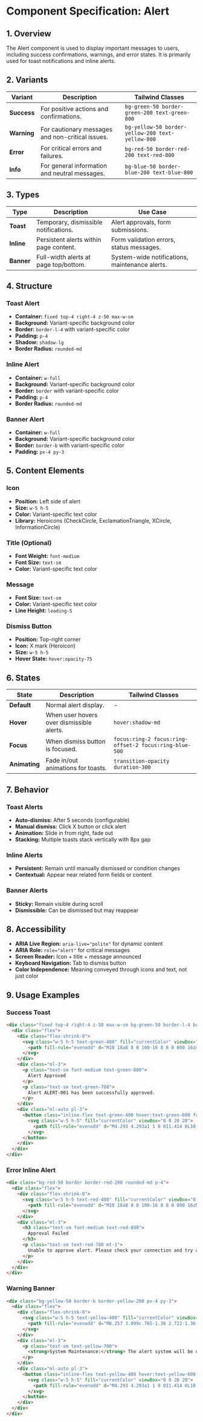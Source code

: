 # Component Specification: Alert

## 1. Overview

The Alert component is used to display important messages to users, including success confirmations, warnings, and error states. It is primarily used for toast notifications and inline alerts.

## 2. Variants

| Variant | Description | Tailwind Classes |
|---|---|---|
| **Success** | For positive actions and confirmations. | `bg-green-50 border-green-200 text-green-800` |
| **Warning** | For cautionary messages and non-critical issues. | `bg-yellow-50 border-yellow-200 text-yellow-800` |
| **Error** | For critical errors and failures. | `bg-red-50 border-red-200 text-red-800` |
| **Info** | For general information and neutral messages. | `bg-blue-50 border-blue-200 text-blue-800` |

## 3. Types

| Type | Description | Use Case |
|---|---|---|
| **Toast** | Temporary, dismissible notifications. | Alert approvals, form submissions. |
| **Inline** | Persistent alerts within page content. | Form validation errors, status messages. |
| **Banner** | Full-width alerts at page top/bottom. | System-wide notifications, maintenance alerts. |

## 4. Structure

### Toast Alert
- **Container:** `fixed top-4 right-4 z-50 max-w-sm`
- **Background:** Variant-specific background color
- **Border:** `border-l-4` with variant-specific color
- **Padding:** `p-4`
- **Shadow:** `shadow-lg`
- **Border Radius:** `rounded-md`

### Inline Alert
- **Container:** `w-full`
- **Background:** Variant-specific background color
- **Border:** `border` with variant-specific color
- **Padding:** `p-4`
- **Border Radius:** `rounded-md`

### Banner Alert
- **Container:** `w-full`
- **Background:** Variant-specific background color
- **Border:** `border-b` with variant-specific color
- **Padding:** `px-4 py-3`

## 5. Content Elements

### Icon
- **Position:** Left side of alert
- **Size:** `w-5 h-5`
- **Color:** Variant-specific text color
- **Library:** Heroicons (CheckCircle, ExclamationTriangle, XCircle, InformationCircle)

### Title (Optional)
- **Font Weight:** `font-medium`
- **Font Size:** `text-sm`
- **Color:** Variant-specific text color

### Message
- **Font Size:** `text-sm`
- **Color:** Variant-specific text color
- **Line Height:** `leading-5`

### Dismiss Button
- **Position:** Top-right corner
- **Icon:** X mark (Heroicon)
- **Size:** `w-5 h-5`
- **Hover State:** `hover:opacity-75`

## 6. States

| State | Description | Tailwind Classes |
|---|---|---|
| **Default** | Normal alert display. | - |
| **Hover** | When user hovers over dismissible alerts. | `hover:shadow-md` |
| **Focus** | When dismiss button is focused. | `focus:ring-2 focus:ring-offset-2 focus:ring-blue-500` |
| **Animating** | Fade in/out animations for toasts. | `transition-opacity duration-300` |

## 7. Behavior

### Toast Alerts
- **Auto-dismiss:** After 5 seconds (configurable)
- **Manual dismiss:** Click X button or click alert
- **Animation:** Slide in from right, fade out
- **Stacking:** Multiple toasts stack vertically with 8px gap

### Inline Alerts
- **Persistent:** Remain until manually dismissed or condition changes
- **Contextual:** Appear near related form fields or content

### Banner Alerts
- **Sticky:** Remain visible during scroll
- **Dismissible:** Can be dismissed but may reappear

## 8. Accessibility

- **ARIA Live Region:** `aria-live="polite"` for dynamic content
- **ARIA Role:** `role="alert"` for critical messages
- **Screen Reader:** Icon + title + message announced
- **Keyboard Navigation:** Tab to dismiss button
- **Color Independence:** Meaning conveyed through icons and text, not just color

## 9. Usage Examples

### Success Toast
```html
<div class="fixed top-4 right-4 z-50 max-w-sm bg-green-50 border-l-4 border-green-400 p-4 rounded-md shadow-lg">
  <div class="flex">
    <div class="flex-shrink-0">
      <svg class="w-5 h-5 text-green-400" fill="currentColor" viewBox="0 0 20 20">
        <path fill-rule="evenodd" d="M10 18a8 8 0 100-16 8 8 0 000 16zm3.707-9.293a1 1 0 00-1.414-1.414L9 10.586 7.707 9.293a1 1 0 00-1.414 1.414l2 2a1 1 0 001.414 0l4-4z" clip-rule="evenodd" />
      </svg>
    </div>
    <div class="ml-3">
      <p class="text-sm font-medium text-green-800">
        Alert Approved
      </p>
      <p class="text-sm text-green-700">
        Alert ALERT-001 has been successfully approved.
      </p>
    </div>
    <div class="ml-auto pl-3">
      <button class="inline-flex text-green-400 hover:text-green-600 focus:outline-none focus:ring-2 focus:ring-offset-2 focus:ring-green-500">
        <svg class="w-5 h-5" fill="currentColor" viewBox="0 0 20 20">
          <path fill-rule="evenodd" d="M4.293 4.293a1 1 0 011.414 0L10 8.586l4.293-4.293a1 1 0 111.414 1.414L11.414 10l4.293 4.293a1 1 0 01-1.414 1.414L10 11.414l-4.293 4.293a1 1 0 01-1.414-1.414L8.586 10 4.293 5.707a1 1 0 010-1.414z" clip-rule="evenodd" />
        </svg>
      </button>
    </div>
  </div>
</div>
```

### Error Inline Alert
```html
<div class="bg-red-50 border border-red-200 rounded-md p-4">
  <div class="flex">
    <div class="flex-shrink-0">
      <svg class="w-5 h-5 text-red-400" fill="currentColor" viewBox="0 0 20 20">
        <path fill-rule="evenodd" d="M10 18a8 8 0 100-16 8 8 0 000 16zM8.707 7.293a1 1 0 00-1.414 1.414L8.586 10l-1.293 1.293a1 1 0 101.414 1.414L10 11.414l1.293 1.293a1 1 0 001.414-1.414L11.414 10l1.293-1.293a1 1 0 00-1.414-1.414L10 8.586 8.707 7.293z" clip-rule="evenodd" />
      </svg>
    </div>
    <div class="ml-3">
      <h3 class="text-sm font-medium text-red-800">
        Approval Failed
      </h3>
      <p class="text-sm text-red-700 mt-1">
        Unable to approve alert. Please check your connection and try again.
      </p>
    </div>
  </div>
</div>
```

### Warning Banner
```html
<div class="bg-yellow-50 border-b border-yellow-200 px-4 py-3">
  <div class="flex">
    <div class="flex-shrink-0">
      <svg class="w-5 h-5 text-yellow-400" fill="currentColor" viewBox="0 0 20 20">
        <path fill-rule="evenodd" d="M8.257 3.099c.765-1.36 2.722-1.36 3.486 0l5.58 9.92c.75 1.334-.213 2.98-1.742 2.98H4.42c-1.53 0-2.493-1.646-1.743-2.98l5.58-9.92zM11 13a1 1 0 11-2 0 1 1 0 012 0zm-1-8a1 1 0 00-1 1v3a1 1 0 002 0V6a1 1 0 00-1-1z" clip-rule="evenodd" />
      </svg>
    </div>
    <div class="ml-3">
      <p class="text-sm text-yellow-700">
        <strong>System Maintenance:</strong> The alert system will be unavailable for 30 minutes starting at 2:00 AM.
      </p>
    </div>
    <div class="ml-auto pl-3">
      <button class="inline-flex text-yellow-400 hover:text-yellow-600 focus:outline-none focus:ring-2 focus:ring-offset-2 focus:ring-yellow-500">
        <svg class="w-5 h-5" fill="currentColor" viewBox="0 0 20 20">
          <path fill-rule="evenodd" d="M4.293 4.293a1 1 0 011.414 0L10 8.586l4.293-4.293a1 1 0 111.414 1.414L11.414 10l4.293 4.293a1 1 0 01-1.414 1.414L10 11.414l-4.293 4.293a1 1 0 01-1.414-1.414L8.586 10 4.293 5.707a1 1 0 010-1.414z" clip-rule="evenodd" />
        </svg>
      </button>
    </div>
  </div>
</div>
